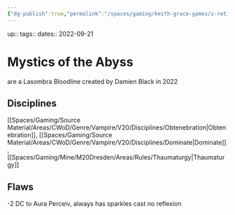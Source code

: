 ```yaml
---
{"dg-publish":true,"permalink":"/spaces/gaming/keith-grace-games/z-retired-games/vtm-2022/areas/notes/mystics-of-the-abyss/","dgHomeLink":true,"dgPassFrontmatter":true}
---
```


up:: 
tags:: 
dates:: 2022-09-21

# Mystics of the Abyss
are a Lasombra Bloodline created by Damien Black in 2022
## Disciplines 
[[Spaces/Gaming/Source Material/Areas/CWoD/Genre/Vampire/V20/Disciplines/Obtenebration|Obtenebration]], [[Spaces/Gaming/Source Material/Areas/CWoD/Genre/Vampire/V20/Disciplines/Dominate|Dominate]], [[Spaces/Gaming/Mine/M20Dresden/Areas/Rules/Thaumaturgy|Thaumaturgy]]
## Flaws
-2 DC to Aura Perceiv, always has sparkles
cast no reflexion